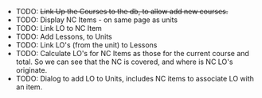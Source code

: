 - TODO: ~~Link Up the Courses to the db, to allow add new courses.~~
- TODO: Display NC Items - on same page as units
- TODO: Link LO to NC Item
- TODO: Add Lessons, to Units 
- TODO: Link LO's (from the unit) to Lessons
- TODO: Calculate LO's for NC Items as those for the current course and total. So we can see that the NC is covered, and where is NC LO's originate. 
- TODO: Dialog to add LO to Units, includes NC items to associate LO with an item.